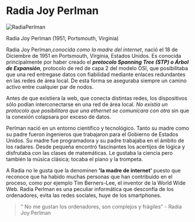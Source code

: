 # Radia Joy Perlman

![RadiaPerlman](https://user-images.githubusercontent.com/114906778/194821512-ab864e59-a591-4a30-8bba-90c9c2f81bfe.png)

Radia Joy Perlman (1951, Portsmouth, Virginia)

Radia Joy Perlman,*conocida como la madre del internet*, nació el 18 de Diciembre de 1951 en Portsmouth, Virginia, Estados Unidos. 
Es conocida principalmente por haber creado el ***protocolo Spanning Tree (STP) o Árbol de Expansión***, 
protocolo de red de capa 2 del modelo OSI, que posibilitaba que una red entregase datos con fiabilidad mediante enlaces redundantes en las redes de área local. 
De esta forma se aseguraba siempre un camino activo entre cualquier par de nodos.

Antes de que existiera la web, que conecta distintas redes, los dispositivos sólo podían interconectarse en una red de área local. *No existía un protocolo que posibilitara que una ethernet se comunicara con otra* sin que la conexión colapsara por exceso de datos.  
  
  Perlman nació en un entorno científico y tecnológico.
Tanto su madre como su padre fueron ingenieros que trabajaron para el Gobierno de Estados Unidos.
Su madre fue programadora y su padre trabajaba en el ámbito de los radares. 
Desde pequeña encontró fascinantes los acertijos de lógica y disfrutaba con las clases de matemáticas. 
Le gustaba la ciencia pero también la música clásica; tocaba el piano y la trompeta.

A Radia no le gusta que la denominen **'la madre de internet'** puesto que reconoce que ha habido muchas personas que han contribuido en el proceso, como por ejemplo Tim Berners-Lee, el inventor de la World Wide Web. Radia Perlman es una peculiar informática que desconfía de los ordenadores, evita las redes sociales, huye de los smartphones.

> " No me gustan los ordenadores, son complejos y frágiles" - Radia Joy Perlman
